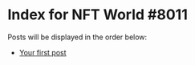 # Index for NFT World #8011
Posts will be displayed in the order below:

- [Your first post](./001-first.md)

